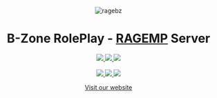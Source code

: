 <p align="center">
    <img src="https://i.imgur.com/kDRrK3x.png" alt="ragebz">
    <h1 align="center">B-Zone RolePlay - <a href="https://rage.mp/">RAGEMP</a> Server</h1>
</p>

<p align="center">
    <a href="https://b-zone.ro/rage" target="_blank">
        <img src="https://img.shields.io/discord/812307333811535902?label=Discord&color=5865F2" />
    </a>
    <a href="https://b-zone-gta-v.github.io/B-Zone-GTA-V-Wiki/" target="_blank">
        <img src="https://img.shields.io/badge/server-wiki-blue" />
    </a>
    <a href="https://v.b-zone.ro/updates" target="_blank">
        <img src="https://img.shields.io/badge/update-log-purple" />
    </a>
    <br/>
    <br/>
    <a href="https://www.youtube.com/@BZoneCommunity" target="_blank">
        <img src="https://img.shields.io/badge/Youtube-f00?logo=youtube&logoColor=white" />
    </a>
    <a href="https://www.tiktok.com/@bzoneragemp" target="_blank">
        <img src="https://img.shields.io/badge/TikTok-%23000000.svg?logo=TikTok&logoColor=white" />
    </a>
    <a href="https://www.instagram.com/bzonevroleplay/" target="_blank">
        <img src="https://img.shields.io/badge/-Instagram-C13584?style=flat-square&labelColor=C13584&logo=instagram&logoColor=white" />
    </a>
</p>

<p align="center">
    <a href="https://v.b-zone.ro">Visit our website</a>
</p>
